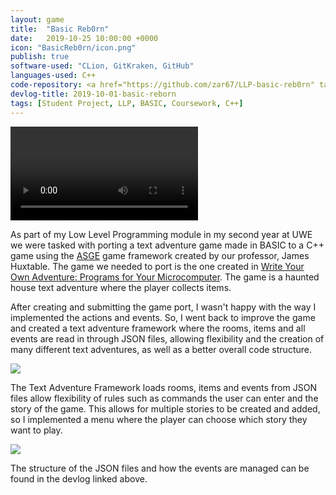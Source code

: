```yaml
---
layout: game
title:  "Basic Reb0rn"
date:   2019-10-25 10:00:00 +0000
icon: "BasicReb0rn/icon.png"
publish: true
software-used: "CLion, GitKraken, GitHub"
languages-used: C++
code-repository: <a href="https://github.com/zar67/LLP-basic-reb0rn" target="_blank">GitHub</a>
devlog-title: 2019-10-01-basic-reborn
tags: [Student Project, LLP, BASIC, Coursework, C++]
---
```


<video controls>
  <source src="{{ site.baseurl }}/assets/BasicReb0rn/cpp-port-gameplay.mp4" type="video/mp4">
</video>

As part of my Low Level Programming module in my second year at UWE we were tasked with porting a text adventure game made in BASIC to a C++ game using the [ASGE](https://github.com/HuxyUK/ASGE) game framework created by our professor, James Huxtable. The game we needed to port is the one created in <a href="https://www.amazon.co.uk/Write-Your-Own-Adventure-Microcomputer/dp/0686878329" target="_blank">Write Your Own Adventure: Programs for Your Microcomputer</a>. The game is a haunted house text adventure where the player collects items.

After creating and submitting the game port, I wasn't happy with the way I implemented the actions and events. So, I went back to improve the game and created a text adventure framework where the rooms, items and all events are read in through JSON files, allowing flexibility and the creation of many different text adventures, as well as a better overall code structure.

<img src="{{ site.baseurl }}/assets/BasicReb0rn/framework-gameplay.png"/>

The Text Adventure Framework loads rooms, items and events from JSON files allow flexibility of rules such as commands the user can enter and the story of the game. This allows for multiple stories to be created and added, so I implemented a menu where the player can choose which story they want to play.

<img src="{{ site.baseurl }}/assets/BasicReb0rn/framework-main-menu.png"/>

The structure of the JSON files and how the events are managed can be found in the devlog linked above.